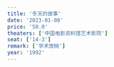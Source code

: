 ```yaml
---
title: '冬天的故事'
date: '2023-01-08'
price: '50.0'
theaters: ['中国电影资料馆艺术影院']
seat: ['14-3']
remark: ['学术放映']
year: '1992'
---
```

